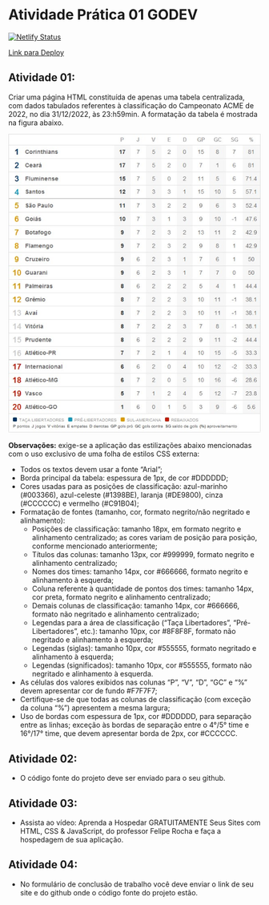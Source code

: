 # Atividade Prática 01 GODEV

[![Netlify Status](https://api.netlify.com/api/v1/badges/1e231555-8a9f-46ee-be16-5e0ca3e12db5/deploy-status)](https://app.netlify.com/sites/comforting-marshmallow-ee7145/deploys)

[Link para Deploy](https://comforting-marshmallow-ee7145.netlify.app/)

## Atividade 01:

Criar uma página HTML constituída de apenas uma tabela centralizada, com dados tabulados referentes à classificação do Campeonato ACME de 2022, no dia 31/12/2022, às 23:h59min. A formatação da tabela é mostrada na figura abaixo.

![Exemplo](example.png)

**Observações:** exige-se a aplicação das estilizações abaixo mencionadas com o uso exclusivo de uma folha de estilos CSS externa:

- Todos os textos devem usar a fonte “Arial”;
- Borda principal da tabela: espessura de 1px, de cor #DDDDDD;
- Cores usadas para as posições de classificação: azul-marinho (#003366), azul-celeste (#1398BE), laranja (#DE9800), cinza (#CCCCCC) e vermelho (#C91B04);
- Formatação de fontes (tamanho, cor, formato negrito/não negritado e alinhamento):
  - Posições de classificação: tamanho 18px, em formato negrito e alinhamento centralizado; as cores variam de posição para posição, conforme mencionado anteriormente;
  - Títulos das colunas: tamanho 13px, cor #999999, formato negrito e alinhamento centralizado;
  - Nomes dos times: tamanho 14px, cor #666666, formato negrito e alinhamento à esquerda;
  - Coluna referente à quantidade de pontos dos times: tamanho 14px, cor preta, formato negrito e alinhamento centralizado;
  - Demais colunas de classificação: tamanho 14px, cor #666666, formato não negritado e alinhamento centralizado;
  - Legendas para a área de classificação (“Taça Libertadores”, “Pré-Libertadores”, etc.): tamanho 10px, cor #8F8F8F, formato não negritado e alinhamento à esquerda;
  - Legendas (siglas): tamanho 10px, cor #555555, formato negritado e alinhamento à esquerda;
  - Legendas (significados): tamanho 10px, cor #555555, formato não negritado e alinhamento à esquerda.
- As células dos valores exibidos nas colunas “P”, “V”, “D”, “GC” e “%” devem apresentar cor de fundo #F7F7F7;
- Certifique-se de que todas as colunas de classificação (com exceção da coluna “%”) apresentem a mesma largura;
- Uso de bordas com espessura de 1px, cor #DDDDDD, para separação entre as linhas; exceção às bordas de separação entre o 4°/5° time e 16°/17° time, que devem apresentar borda de 2px, cor #CCCCCC.

## Atividade 02:

- O código fonte do projeto deve ser enviado para o seu github.

## Atividade 03:

- Assista ao vídeo: Aprenda a Hospedar GRATUITAMENTE Seus Sites com HTML, CSS & JavaScript, do professor Felipe Rocha e faça a hospedagem de sua aplicação.

## Atividade 04:

- No formulário de conclusão de trabalho você deve enviar o link de seu site e do github onde o código fonte do projeto estão.
